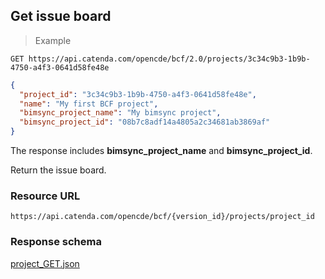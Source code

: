 ## Get issue board

> Example

```http
GET https://api.catenda.com/opencde/bcf/2.0/projects/3c34c9b3-1b9b-4750-a4f3-0641d58fe48e
```

```json
{
  "project_id": "3c34c9b3-1b9b-4750-a4f3-0641d58fe48e",
  "name": "My first BCF project",
  "bimsync_project_name": "My bimsync project",
  "bimsync_project_id": "08b7c8adf14a4805a2c34681ab3869af"
}
```

The response includes **bimsync_project_name** and **bimsync_project_id**.

Return the issue board.

### Resource URL

`https://api.catenda.com/opencde/bcf/{version_id}/projects/project_id`

### Response schema

[project_GET.json](https://github.com/BuildingSMART/BCF-API/tree/release_1_0/Schemas_draft-03/Project/project_GET.json)
